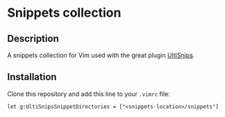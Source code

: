 Snippets collection
===================

Description
-----------

A snippets collection for Vim used with the great plugin [UltiSnips][].

Installation
------------

Clone this repository and add this line to your `.vimrc` file:

    let g:UltiSnipsSnippetDirectories = ["<snippets-location>/snippets"]

[UltiSnips]: https://github.com/SirVer/ultisnips
